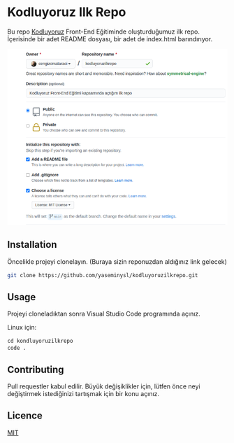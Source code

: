 # Kodluyoruz Ilk Repo
Bu repo [Kodluyoruz](https://www.kodluyoruz.org/) Front-End Eğitiminde oluşturduğumuz ilk repo. İçerisinde bir adet README dosyası, bir adet de index.html barındırıyor.

![github](github/github.png)

## Installation
Öncelikle projeyi clonelayın. (Buraya sizin reponuzdan aldığınız link gelecek)

``` Bash
git clone https://github.com/yaseminysl/kodluyoruzilkrepo.git
```

## Usage
Projeyi cloneladıktan sonra Visual Studio Code programında açınız.

Linux için:
```
cd kondluyoruzilkrepo
code .
```
## Contributing
Pull requestler kabul edilir. Büyük değişiklikler için, lütfen önce neyi değiştirmek istediğinizi tartışmak için bir konu açınız.

## Licence
[MIT](https://choosealicense.com/licenses/mit/)
